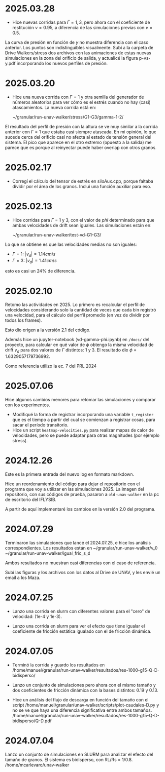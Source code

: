 # 2025.03.28

- Hice nuevas corridas para $\Gamma = 1, 3$, pero ahora con el coeficiente de restitución
$\nu = 0.95$, a diferencia de las simulaciones previas con $\nu = 0.5$.

La curva de presión en función de $y$ no muestra diferencia con el caso anterior. Los 
puntos son indistinguibles visualmente. Subí a la carpeta de Drive Walkers/stress 
dos archivos con las animaciones de estas nuevas simulaciones en la zona del orificio de 
salida, y actualicé la figura p-vs-y.pdf incorporando los nuevos perfiles de presión.


# 2025.03.20

- Hice una nueva corrida con $\Gamma = 1$ y otra semilla del generador de números aleatorios
para ver cómo es el estrés cuando no hay (casi) atascamientos. La nueva corrida está en:

    ~/granular/run-unav-walker/stress/G1-G3/gamma-1-2/

El resultado del perfil de presión con la altura se ve muy similar a la corrida anterior con 
$\Gamma = 1$ que estaba casi siempre atascada. En mi opinión, lo que sucede cerca del orificio
casi no afecta al estado de tensión general del sistema. El pico que aparece en el otro extremo
(opuesto a la salida) me parece que es porque al reinyectar puede haber overlap con otros granos.


# 2025.02.17

- Corregí el cálculo del tensor de estrés en siloAux.cpp, porque faltaba dividir por el área
de los granos. Incluí una función auxiliar para eso.

# 2025.02.13

- Hice corridas para $\Gamma$ = 1 y 3, con el valor de $phi$ determinado para que ambas velocidades
de drift sean iguales. Las simulaciones están en:

    ~/granular/run-unav-walker/test-vd-G1-G3/
    
Lo que se obtiene es que las velocidades medias no son iguales:
  - $\Gamma = 1$: $|v_d| = 1.14 cm/s$
  - $\Gamma = 3$: $|v_d| = 1.41 cm/s$

esto es casi un 24% de diferencia.

# 2025.02.10

Retomo las actividades en 2025. Lo primero es recalcular el perfil de velocidades considerando
solo la cantidad de veces que cada bin registró una velocidad, para el cálculo del perfil
promedio (en vez de dividir por todos los frames). 

Esto dio origen a la versión 2.1 del código.

Además hice un jupyter-notebook (vd-gamma-phi.ipynb) en `/docs/` del proyecto, para calcular 
en qué valor de $\phi$ obtengo la misma velocidad de drift $v_d$ para dos valores de 
$\Gamma$ distintos: 1 y 3. El resultado dio $\phi$ = 1.6329057179736992.

Como referencia utilizo la ec. 7 del PRL 2024

# 2025.07.06

Hice algunos cambios menores para retomar las simulaciones y comparar con los experimentos.

- Modifiqué la forma de registrar incorporando una variable `t_register` que es el tiempo a partir del cual se comienzan a registrar cosas, para sacar el período transitorio.
- Hice un script `heatmap-velocities.py` para realizar mapas de calor de velocidades, pero se puede adaptar para otras magnitudes (por ejemplo stress).

# 2024.12.26

Este es la primera entrada del nuevo log en formato markdown.

Hice un reordenamiento del código para dejar el repositorio con el programa que voy
a utilizar en las simulaciones 2025. La imagen del repositorio, con sus códigos de prueba,
pasaron a `old-unav-walker` en la pc de escritorio del IFLYSIB.

A partir de aquí implementaré los cambios en la versión 2.0 del programa.


# 2024.07.29

Terminaron las simulaciones que lancé el 2024.07.25, e hice los análisis correspondientes.
Los resultados están en 
    ~/granular/run-unav-walker/v_0
    ~/granular/run-unav-walker/igual_fric_s_d

Ambos resultados no muestran casi diferencias con el caso de referencia.

Subí las figuras y los archivos con los datos al Drive de UNAV, y les envié un email
a los Maza.


# 2024.07.25

- Lanzo una corrida en slurm con diferentes valores para el "cero" de velocidad:
(1e-4 y 1e-3).

- Lanzo una corrida en slurm para ver el efecto que tiene igualar el coeficiente 
de fricción estática igualado con el de fricción dinámica.


# 2024.07.05

- Terminó la corrida y guardo los resultados en 
    /home/manuel/granular/run-unav-walker/resultados/res-1000-g15-Q-D-bidisperso/

- Lanzo un conjunto de simulaciones pero ahora con el mismo tamaño y dos
coeficientes de fricción dinámica con la bases distintos: 0.19 y 0.13.

- Hice un análisis del flujo de descarga en función del tamaño con el script
    /home/manuel/granular/unav-walker/scripts/plot-caudales-D.py
y no se ve que haya una diferencia significativa entre ambos tamaños.
    /home/manuel/granular/run-unav-walker/resultados/res-1000-g15-Q-D-bidisperso/Q-D.pdf


# 2024.07.04

Lanzo un conjunto de simulaciones en SLURM para analizar el efecto del 
tamaño de granos. El sistema es bidisperso, con RL/Rs = 1/0.8.
    /home/mcarlevaro/unav-walker
